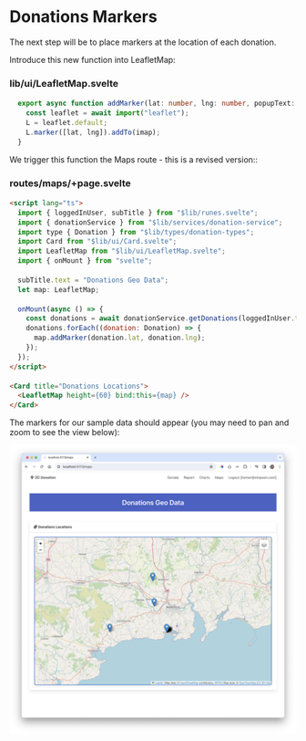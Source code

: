 # Donations Markers

The next step will be to place markers at the location of each donation.

Introduce this new function into LeafletMap:

### lib/ui/LeafletMap.svelte

~~~typescript
  export async function addMarker(lat: number, lng: number, popupText: string) {
    const leaflet = await import("leaflet");
    L = leaflet.default;
    L.marker([lat, lng]).addTo(imap);
  }
~~~

We trigger this function the Maps route - this is a revised version::

### routes/maps/+page.svelte

~~~html
<script lang="ts">
  import { loggedInUser, subTitle } from "$lib/runes.svelte";
  import { donationService } from "$lib/services/donation-service";
  import type { Donation } from "$lib/types/donation-types";
  import Card from "$lib/ui/Card.svelte";
  import LeafletMap from "$lib/ui/LeafletMap.svelte";
  import { onMount } from "svelte";

  subTitle.text = "Donations Geo Data";
  let map: LeafletMap;

  onMount(async () => {
    const donations = await donationService.getDonations(loggedInUser.token);
    donations.forEach((donation: Donation) => {
      map.addMarker(donation.lat, donation.lng);
    });
  });
</script>

<Card title="Donations Locations">
  <LeafletMap height={60} bind:this={map} />
</Card>
~~~

The markers for our sample data should appear (you may need to pan and zoom to see the view below):

![](img/25.png)
